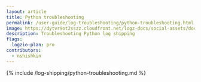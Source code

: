 ```yaml
---
layout: article
title: Python troubleshooting
permalink: /user-guide/log-troubleshooting/python-troubleshooting.html
image: https://dytvr9ot2sszz.cloudfront.net/logz-docs/social-assets/docs-social.jpg
description: Troubleshooting Python log shipping
flags:
  logzio-plan: pro
contributors:
  - nshishkin
---
```



{% include /log-shipping/python-troubleshooting.md %}
